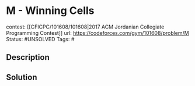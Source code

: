# M - Winning Cells

contest: [[CFICPC/101608/101608|2017 ACM Jordanian Collegiate Programming Contest]]
url: https://codeforces.com/gym/101608/problem/M
Status: #UNSOLVED
Tags: #

## Description

## Solution

